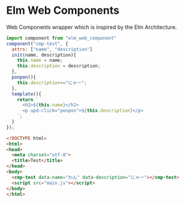 Elm Web Components
===
Web Components wrapper which is inspired by the Elm Architecture.

```JavaScript
import component from "elm_web_component"
component("cmp-test", {
  attrs: ["name", "description"]
  init(name, description){
    this.name = name;
    this.description = description;
  },
  ponpon(){
    this.description+="にゃー";
  },
  template(){
    return `
      <h2>${this.name}</h2>
      <p upd-click="ponpon">${this.description}</p>
    `;
  }
});
```

```HTML
<!DOCTYPE html>
<html>
<head>
  <meta charset="utf-8">
  <title>Test</title>
</head>
<body>
  <cmp-test data-name="わん" data-description="にゃー"></cmp-test>
  <script src="main.js"></script>
</body>
</html>
```

